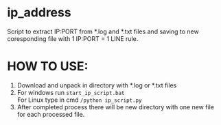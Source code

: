 # ip_address
Script to extract IP:PORT from *.log and *.txt files and saving to new coresponding file with 1 IP:PORT = 1 LINE rule.

# HOW TO USE:
1. Download and unpack in directory with *.log or *.txt files 
2. For windows run <code>start_ip_script.bat</code><br>
   For Linux type in cmd <code>/python ip_script.py</code>
3. After completed process there will be new directory with one new file for each processed file.
